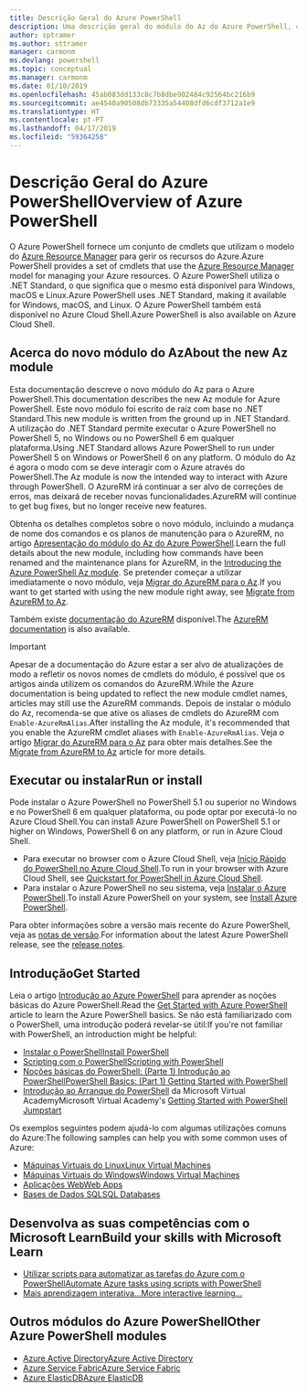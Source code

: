 ```yaml
---
title: Descrição Geral do Azure PowerShell
description: Uma descrição geral do módulo do Az do Azure PowerShell, com informações sobre como instalar e começar a utilizar.
author: sptramer
ms.author: sttramer
manager: carmonm
ms.devlang: powershell
ms.topic: conceptual
ms.manager: carmonm
ms.date: 01/10/2019
ms.openlocfilehash: 45ab083dd133c8c7b8dbe902484c92564bc216b9
ms.sourcegitcommit: ae4540a90508db73335a54408dfd6cdf3712a1e9
ms.translationtype: HT
ms.contentlocale: pt-PT
ms.lasthandoff: 04/17/2019
ms.locfileid: "59364258"
---
```

# <a name="overview-of-azure-powershell"></a><span data-ttu-id="c11d1-103">Descrição Geral do Azure PowerShell</span><span class="sxs-lookup"><span data-stu-id="c11d1-103">Overview of Azure PowerShell</span></span>

<span data-ttu-id="c11d1-104">O Azure PowerShell fornece um conjunto de cmdlets que utilizam o modelo do [Azure Resource Manager](/azure/azure-resource-manager/resource-group-overview) para gerir os recursos do Azure.</span><span class="sxs-lookup"><span data-stu-id="c11d1-104">Azure PowerShell provides a set of cmdlets that use the [Azure Resource Manager](/azure/azure-resource-manager/resource-group-overview) model for managing your Azure resources.</span></span> <span data-ttu-id="c11d1-105">O Azure PowerShell utiliza o .NET Standard, o que significa que o mesmo está disponível para Windows, macOS e Linux.</span><span class="sxs-lookup"><span data-stu-id="c11d1-105">Azure PowerShell uses .NET Standard, making it available for Windows, macOS, and Linux.</span></span>
<span data-ttu-id="c11d1-106">O Azure PowerShell também está disponível no Azure Cloud Shell.</span><span class="sxs-lookup"><span data-stu-id="c11d1-106">Azure PowerShell is also available on Azure Cloud Shell.</span></span>

## <a name="about-the-new-az-module"></a><span data-ttu-id="c11d1-107">Acerca do novo módulo do Az</span><span class="sxs-lookup"><span data-stu-id="c11d1-107">About the new Az module</span></span>

<span data-ttu-id="c11d1-108">Esta documentação descreve o novo módulo do Az para o Azure PowerShell.</span><span class="sxs-lookup"><span data-stu-id="c11d1-108">This documentation describes the new Az module for Azure PowerShell.</span></span> <span data-ttu-id="c11d1-109">Este novo módulo foi escrito de raiz com base no .NET Standard.</span><span class="sxs-lookup"><span data-stu-id="c11d1-109">This new module is written from the ground up in .NET Standard.</span></span> <span data-ttu-id="c11d1-110">A utilização do .NET Standard permite executar o Azure PowerShell no PowerShell 5, no Windows ou no PowerShell 6 em qualquer plataforma.</span><span class="sxs-lookup"><span data-stu-id="c11d1-110">Using .NET Standard allows Azure PowerShell to run under PowerShell 5 on Windows or PowerShell 6 on any platform.</span></span> <span data-ttu-id="c11d1-111">O módulo do Az é agora o modo com se deve interagir com o Azure através do PowerShell.</span><span class="sxs-lookup"><span data-stu-id="c11d1-111">The Az module is now the intended way to interact with Azure through PowerShell.</span></span>
<span data-ttu-id="c11d1-112">O AzureRM irá continuar a ser alvo de correções de erros, mas deixará de receber novas funcionalidades.</span><span class="sxs-lookup"><span data-stu-id="c11d1-112">AzureRM will continue to get bug fixes, but no longer receive new features.</span></span>

<span data-ttu-id="c11d1-113">Obtenha os detalhes completos sobre o novo módulo, incluindo a mudança de nome dos comandos e os planos de manutenção para o AzureRM, no artigo [Apresentação do módulo do Az do Azure PowerShell](new-azureps-module-az.md).</span><span class="sxs-lookup"><span data-stu-id="c11d1-113">Learn the full details about the new module, including how commands have been renamed and the maintenance plans for AzureRM, in the [Introducing the Azure PowerShell Az module](new-azureps-module-az.md).</span></span> <span data-ttu-id="c11d1-114">Se pretender começar a utilizar imediatamente o novo módulo, veja [Migrar do AzureRM para o Az](migrate-from-azurerm-to-az.md).</span><span class="sxs-lookup"><span data-stu-id="c11d1-114">If you want to get started with using the new module right away, see [Migrate from AzureRM to Az](migrate-from-azurerm-to-az.md).</span></span>

<span data-ttu-id="c11d1-115">Também existe [documentação do AzureRM](/powershell/azure/azurerm) disponível.</span><span class="sxs-lookup"><span data-stu-id="c11d1-115">The [AzureRM documentation](/powershell/azure/azurerm) is also available.</span></span>

> [!IMPORTANT]
>
> <span data-ttu-id="c11d1-116">Apesar de a documentação do Azure estar a ser alvo de atualizações de modo a refletir os novos nomes de cmdlets do módulo, é possível que os artigos ainda utilizem os comandos do AzureRM.</span><span class="sxs-lookup"><span data-stu-id="c11d1-116">While the Azure documentation is being updated to reflect the new module cmdlet names, articles may still use the AzureRM commands.</span></span> <span data-ttu-id="c11d1-117">Depois de instalar o módulo do Az, recomenda-se que ative os aliases de cmdlets do AzureRM com `Enable-AzureRmAlias`.</span><span class="sxs-lookup"><span data-stu-id="c11d1-117">After installing the Az module, it's recommended that you enable the AzureRM cmdlet aliases with `Enable-AzureRmAlias`.</span></span> <span data-ttu-id="c11d1-118">Veja o artigo [Migrar do AzureRM para o Az](migrate-from-azurerm-to-az.md) para obter mais detalhes.</span><span class="sxs-lookup"><span data-stu-id="c11d1-118">See the [Migrate from AzureRM to Az](migrate-from-azurerm-to-az.md) article for more details.</span></span>

## <a name="run-or-install"></a><span data-ttu-id="c11d1-119">Executar ou instalar</span><span class="sxs-lookup"><span data-stu-id="c11d1-119">Run or install</span></span>

<span data-ttu-id="c11d1-120">Pode instalar o Azure PowerShell no PowerShell 5.1 ou superior no Windows e no PowerShell 6 em qualquer plataforma, ou pode optar por executá-lo no Azure Cloud Shell.</span><span class="sxs-lookup"><span data-stu-id="c11d1-120">You can install Azure PowerShell on PowerShell 5.1 or higher on Windows, PowerShell 6 on any platform, or run in Azure Cloud Shell.</span></span>

* <span data-ttu-id="c11d1-121">Para executar no browser com o Azure Cloud Shell, veja [Início Rápido do PowerShell no Azure Cloud Shell](/azure/cloud-shell/quickstart-powershell).</span><span class="sxs-lookup"><span data-stu-id="c11d1-121">To run in your browser with Azure Cloud Shell, see [Quickstart for PowerShell in Azure Cloud Shell](/azure/cloud-shell/quickstart-powershell).</span></span>
* <span data-ttu-id="c11d1-122">Para instalar o Azure PowerShell no seu sistema, veja [Instalar o Azure PowerShell](install-az-ps.md).</span><span class="sxs-lookup"><span data-stu-id="c11d1-122">To install Azure PowerShell on your system, see [Install Azure PowerShell](install-az-ps.md).</span></span>

<span data-ttu-id="c11d1-123">Para obter informações sobre a versão mais recente do Azure PowerShell, veja as [notas de versão](release-notes-azureps.md).</span><span class="sxs-lookup"><span data-stu-id="c11d1-123">For information about the latest Azure PowerShell release, see the [release notes](release-notes-azureps.md).</span></span>

## <a name="get-started"></a><span data-ttu-id="c11d1-124">Introdução</span><span class="sxs-lookup"><span data-stu-id="c11d1-124">Get Started</span></span>

<span data-ttu-id="c11d1-125">Leia o artigo [Introdução ao Azure PowerShell](get-started-azureps.md) para aprender as noções básicas do Azure PowerShell.</span><span class="sxs-lookup"><span data-stu-id="c11d1-125">Read the [Get Started with Azure PowerShell](get-started-azureps.md) article to learn the Azure PowerShell basics.</span></span> <span data-ttu-id="c11d1-126">Se não está familiarizado com o PowerShell, uma introdução poderá revelar-se útil:</span><span class="sxs-lookup"><span data-stu-id="c11d1-126">If you're not familiar with PowerShell, an introduction might be helpful:</span></span>

* [<span data-ttu-id="c11d1-127">Instalar o PowerShell</span><span class="sxs-lookup"><span data-stu-id="c11d1-127">Install PowerShell</span></span>](/powershell/scripting/install/installing-powershell)
* [<span data-ttu-id="c11d1-128">Scripting com o PowerShell</span><span class="sxs-lookup"><span data-stu-id="c11d1-128">Scripting with PowerShell</span></span>](/powershell/scripting/powershell-scripting)
* [<span data-ttu-id="c11d1-129">Noções básicas do PowerShell: (Parte 1) Introdução ao PowerShell</span><span class="sxs-lookup"><span data-stu-id="c11d1-129">PowerShell Basics: (Part 1) Getting Started with PowerShell</span></span>](https://channel9.msdn.com/Blogs/Taste-of-Premier/PowerShellBasicsPart1)
* <span data-ttu-id="c11d1-130">[Introdução ao Arranque do PowerShell](https://mva.microsoft.com/liveevents/powershell-jumpstart) da Microsoft Virtual Academy</span><span class="sxs-lookup"><span data-stu-id="c11d1-130">Microsoft Virtual Academy's [Getting Started with PowerShell Jumpstart](https://mva.microsoft.com/liveevents/powershell-jumpstart)</span></span>

<span data-ttu-id="c11d1-131">Os exemplos seguintes podem ajudá-lo com algumas utilizações comuns do Azure:</span><span class="sxs-lookup"><span data-stu-id="c11d1-131">The following samples can help you with some common uses of Azure:</span></span>

* [<span data-ttu-id="c11d1-132">Máquinas Virtuais do Linux</span><span class="sxs-lookup"><span data-stu-id="c11d1-132">Linux Virtual Machines</span></span>](/azure/virtual-machines/virtual-machines-linux-powershell-samples?toc=/powershell/azure/toc.json)
* [<span data-ttu-id="c11d1-133">Máquinas Virtuais do Windows</span><span class="sxs-lookup"><span data-stu-id="c11d1-133">Windows Virtual Machines</span></span>](/azure/virtual-machines/virtual-machines-windows-powershell-samples?toc=/powershell/azure/toc.json)
* [<span data-ttu-id="c11d1-134">Aplicações Web</span><span class="sxs-lookup"><span data-stu-id="c11d1-134">Web Apps</span></span>](/azure/app-service-web/app-service-powershell-samples?toc=/powershell/azure/toc.json)
* [<span data-ttu-id="c11d1-135">Bases de Dados SQL</span><span class="sxs-lookup"><span data-stu-id="c11d1-135">SQL Databases</span></span>](/azure/sql-database/sql-database-powershell-samples?toc=/powershell/azure/toc.json)

## <a name="build-your-skills-with-microsoft-learn"></a><span data-ttu-id="c11d1-136">Desenvolva as suas competências com o Microsoft Learn</span><span class="sxs-lookup"><span data-stu-id="c11d1-136">Build your skills with Microsoft Learn</span></span>

- [<span data-ttu-id="c11d1-137">Utilizar scripts para automatizar as tarefas do Azure com o PowerShell</span><span class="sxs-lookup"><span data-stu-id="c11d1-137">Automate Azure tasks using scripts with PowerShell</span></span>](/learn/modules/automate-azure-tasks-with-powershell/)
- [<span data-ttu-id="c11d1-138">Mais aprendizagem interativa...</span><span class="sxs-lookup"><span data-stu-id="c11d1-138">More interactive learning...</span></span>](/learn/browse/?term=powershell)

## <a name="other-azure-powershell-modules"></a><span data-ttu-id="c11d1-139">Outros módulos do Azure PowerShell</span><span class="sxs-lookup"><span data-stu-id="c11d1-139">Other Azure PowerShell modules</span></span>

* [<span data-ttu-id="c11d1-140">Azure Active Directory</span><span class="sxs-lookup"><span data-stu-id="c11d1-140">Azure Active Directory</span></span>](/powershell/azure/active-directory/)
* [<span data-ttu-id="c11d1-141">Azure Service Fabric</span><span class="sxs-lookup"><span data-stu-id="c11d1-141">Azure Service Fabric</span></span>](/powershell/azure/service-fabric/)
* [<span data-ttu-id="c11d1-142">Azure ElasticDB</span><span class="sxs-lookup"><span data-stu-id="c11d1-142">Azure ElasticDB</span></span>](/powershell/azure/elasticdbjobs/)
